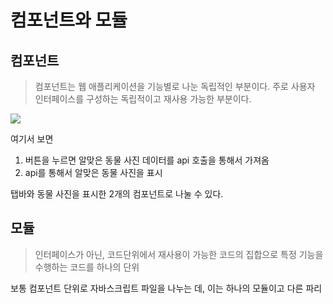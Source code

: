 
# 컴포넌트와 모듈

## 컴포넌트
> 컴포넌트는 웹 애플리케이션을 기능별로 나눈 독립적인 부분이다.
 주로 사용자 인터페이스를 구성하는 독립적이고 재사용 가능한 부분이다.

![](https://i.imgur.com/JdcXa5L.png)

여기서 보면
1. 버튼을 누르면 알맞은 동물 사진 데이터를 api 호출을 통해서 가져옴
2. api를 통해서 알맞은 동물 사진을 표시

탭바와 동물 사진을 표시한 2개의 컴포넌트로 나눌 수 있다.



## 모듈
> 인터페이스가 아닌, 코드단위에서
> 재사용이 가능한 코드의 집합으로 특정 기능을 수행하는 코드를 하나의 단위

보통 컴포넌트 단위로 자바스크립트 파일을 나누는 데, 이는 하나의 모듈이고 다른 파리